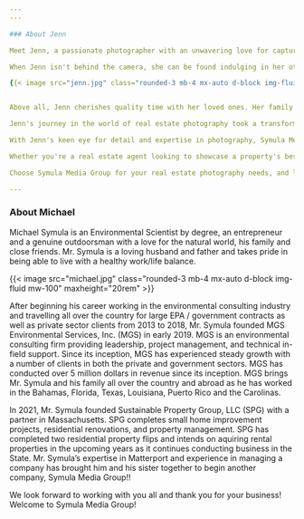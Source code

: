```yaml
---
---

### About Jenn

Meet Jenn, a passionate photographer with an unwavering love for capturing the essence and beauty through her lens. With over two decades of experience in the field, Jenn has honed her skills to perfection and has taken on the challenge of pursuing her passion into a business. Additionally, she enjoys photographing engagements, weddings, portraits of humans and animals alike! (Coming soon!)

When Jenn isn't behind the camera, she can be found indulging in her other interests. An avid reader and writer, she immerses herself in the world of literature via her Kindle so that she can be on the go with a good read. She also thrives on the exhilaration of a vigorous cycling session on her Peloton, embracing the opportunity to challenge herself physically and mentally.

{{< image src="jenn.jpg" class="rounded-3 mb-4 mx-auto d-block img-fluid mw-100" maxheight="30rem" >}}


Above all, Jenn cherishes quality time with her loved ones. Her family holds a special place in her heart, with her partner, Andrew, and their cherished dog-son, Finn, adding warmth and joy to their lives. Whether it's exploring the northeastern coasts or hiking the White Mountains in New Hampshire, or simply sharing quiet moments at their home in the South End, their bond is a constant source of happiness and support.

Jenn's journey in the world of real estate photography took a transformative turn when she realized the growing demand for comprehensive visual solutions in the industry that are personal too. Collaborating with her brother, Michael, who owns Sustainable Property Group, they recognized the need for a one-stop solution that encompassed real estate photos, aerial photography, and immersive Matterport experiences. Driven by their shared vision, Symula Media Group was born.

With Jenn's keen eye for detail and expertise in photography, Symula Media Group offers a unique blend of creativity and technical finesse. Every image is carefully composed, capturing the true essence of each property and elevating its visual appeal. Jenn's commitment to excellence, combined with Michael's industry knowledge, ensures that their clients receive exceptional service and unrivaled results.

Whether you're a real estate agent looking to showcase a property's best features or a homeowner aiming to present your residence in its finest light, Jenn and the Symula Media Group team are dedicated to exceeding your expectations. They understand the power of visual storytelling and strive to create captivating visuals that leave a lasting impression on potential buyers and viewers.

Choose Symula Media Group for your real estate photography needs, and let Jenn's artistic vision and technical mastery bring your properties to life. Trust in her expertise, built on a solid foundation of experience and a shared commitment to excellence.

---
```


### About Michael

Michael Symula is an Environmental Scientist by degree, an entrepreneur and a genuine outdoorsman with a love for the natural world, his family and close friends.  Mr. Symula is a loving husband and father and takes pride in being able to live with a healthy work/life balance. 

{{< image src="michael.jpg" class="rounded-3 mb-4 mx-auto d-block img-fluid mw-100" maxheight="20rem" >}}

After beginning his career working in the environmental consulting industry and travelling all over the country for large EPA / government contracts as well as private sector clients from 2013 to 2018, Mr. Symula founded MGS Environmental Services, Inc. (MGS) in early 2019. MGS is an environmental consulting firm providing leadership, project management, and technical in-field support.  Since its inception, MGS has experienced steady growth with a number of clients in both the private and government sectors.  MGS has conducted over 5 million dollars in revenue since its inception.  MGS brings Mr. Symula and his family all over the country and abroad as he has worked in the Bahamas, Florida, Texas, Louisiana, Puerto&nbsp;Rico and the Carolinas.

In 2021, Mr. Symula founded Sustainable Property Group, LLC (SPG) with a partner in Massachusetts. SPG completes small home improvement projects, residential renovations, and property management. SPG has completed two residential property flips and intends on aquiring rental properties in the upcoming years as it continues conducting business in the State.  Mr. Symula’s expertise in Matterport and experience in managing a company has brought him and his sister together to begin another company, Symula Media Group!!

We look forward to working with you all and thank you for your business!  Welcome to Symula Media Group!
